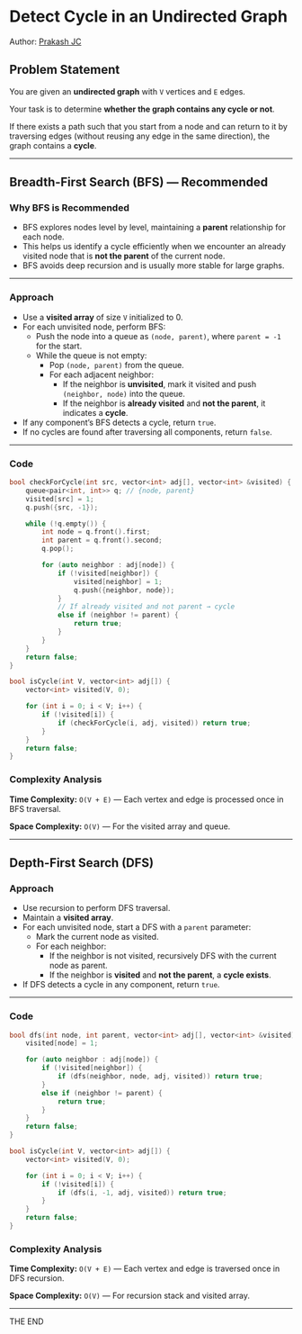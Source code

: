 # **Detect Cycle in an Undirected Graph**

Author: [Prakash JC](https://prakash079513.github.io)

## **Problem Statement**

You are given an **undirected graph** with `V` vertices and `E` edges.

Your task is to determine **whether the graph contains any cycle or not**.

If there exists a path such that you start from a node and can return to it by traversing edges (without reusing any edge in the same direction), the graph contains a **cycle**.

---

## **Breadth-First Search (BFS) — Recommended**

### **Why BFS is Recommended**

- BFS explores nodes level by level, maintaining a **parent** relationship for each node.
- This helps us identify a cycle efficiently when we encounter an already visited node that is **not the parent** of the current node.
- BFS avoids deep recursion and is usually more stable for large graphs.

---

### **Approach**

- Use a **visited array** of size `V` initialized to 0.
- For each unvisited node, perform BFS:
  - Push the node into a queue as `(node, parent)`, where `parent = -1` for the start.
  - While the queue is not empty:
    - Pop `(node, parent)` from the queue.
    - For each adjacent neighbor:
      - If the neighbor is **unvisited**, mark it visited and push `(neighbor, node)` into the queue.
      - If the neighbor is **already visited** and **not the parent**, it indicates a **cycle**.
- If any component’s BFS detects a cycle, return `true`.
- If no cycles are found after traversing all components, return `false`.

---

### **Code**

```cpp
bool checkForCycle(int src, vector<int> adj[], vector<int> &visited) {
    queue<pair<int, int>> q; // {node, parent}
    visited[src] = 1;
    q.push({src, -1});

    while (!q.empty()) {
        int node = q.front().first;
        int parent = q.front().second;
        q.pop();

        for (auto neighbor : adj[node]) {
            if (!visited[neighbor]) {
                visited[neighbor] = 1;
                q.push({neighbor, node});
            }
            // If already visited and not parent → cycle
            else if (neighbor != parent) {
                return true;
            }
        }
    }
    return false;
}

bool isCycle(int V, vector<int> adj[]) {
    vector<int> visited(V, 0);

    for (int i = 0; i < V; i++) {
        if (!visited[i]) {
            if (checkForCycle(i, adj, visited)) return true;
        }
    }
    return false;
}
```

### **Complexity Analysis**

**Time Complexity:** `O(V + E)` — Each vertex and edge is processed once in BFS traversal.

**Space Complexity:** `O(V)` — For the visited array and queue.

---

## **Depth-First Search (DFS)**

### **Approach**

- Use recursion to perform DFS traversal.
- Maintain a **visited array**.
- For each unvisited node, start a DFS with a `parent` parameter:
  - Mark the current node as visited.
  - For each neighbor:
    - If the neighbor is not visited, recursively DFS with the current node as parent.
    - If the neighbor is **visited** and **not the parent**, a **cycle exists**.
- If DFS detects a cycle in any component, return `true`.

---

### **Code**

```cpp
bool dfs(int node, int parent, vector<int> adj[], vector<int> &visited) {
    visited[node] = 1;

    for (auto neighbor : adj[node]) {
        if (!visited[neighbor]) {
            if (dfs(neighbor, node, adj, visited)) return true;
        }
        else if (neighbor != parent) {
            return true;
        }
    }
    return false;
}

bool isCycle(int V, vector<int> adj[]) {
    vector<int> visited(V, 0);

    for (int i = 0; i < V; i++) {
        if (!visited[i]) {
            if (dfs(i, -1, adj, visited)) return true;
        }
    }
    return false;
}
```

### **Complexity Analysis**

**Time Complexity:** `O(V + E)` — Each vertex and edge is traversed once in DFS recursion.

**Space Complexity:** `O(V)` — For recursion stack and visited array.

---

THE END
